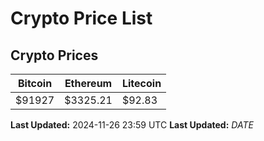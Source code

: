 # Crypto Price List

## Crypto Prices
| Bitcoin | Ethereum | Litecoin |
| ------- | -------- | -------- |
| $91927 | $3325.21 | $92.83 |
**Last Updated:** 2024-11-26 23:59 UTC
**Last Updated:** $DATE$
